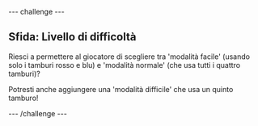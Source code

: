 --- challenge ---

## Sfida: Livello di difficoltà

Riesci a permettere al giocatore di scegliere tra 'modalità facile' (usando solo i tamburi rosso e blu) e 'modalità normale' (che usa tutti i quattro tamburi)?

Potresti anche aggiungere una 'modalità difficile' che usa un quinto tamburo!

--- /challenge ---